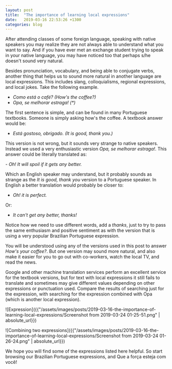 ```yaml
---
layout: post
title:  "The importance of learning local expressions"
date:   2019-03-16 22:53:26 +1300
categories: blog
---
```


After attending classes of some foreign language, speaking with native speakers you may realize they are not always able to understand what you want to say. And if you have ever met an exchange student trying to speak in your native  language, you may have noticed too that perhaps s/he doesn't sound very natural.

<!--more-->

Besides pronunciation, vocabulary, and being able to conjugate verbs, another thing that helps us to sound more natural in another language are local expressions. This includes slang, colloquialisms, regional expressions, and local jokes. Take the following example.

- _Como está o café? (How's the coffee?)_
- _Opa, se melhorar estraga! (*)_

The first sentence is simple, and can be found in many Portuguese textbooks. Someone is simply asking how's the coffee. A textbook answer would be:

- _Está gostoso, obrigado. (It is good, thank you.)_

This version is not wrong, but it sounds very strange to native speakers. Instead we used a very enthusiastic version _Opa, se melhorar estraga!_. This answer could be literally translated as:

_- Oh! It will spoil if it gets any better._

Which an English speaker may understand, but it probably sounds as strange as the _It is good, thank you_ version to a Portuguese speaker. In English a better translation would probably be closer to:

- _Oh! it is perfect._

Or:

- _It can't get any better, thanks!_

Notice how we need to use different words, add a _thanks_, just to try to pass the same enthusiasm and positive sentiment as with the version that is using a very popular Brazilian Portuguese expression.

You will be understood using any of the versions used in this post to answer _How's your coffee?_. But one version may sound more natural, and also make it easier for you to go out with co-workers, watch the local TV, and read the news.

Google and other machine translation services perform an excellent service for the textbook versions, but for text with local expressions it still fails to translate and sometimes may give different values depending on other expressions or punctuation used. Compare the results of searching just for the expression, with searching for the expression combined with Opa (which is another local expression).

![Expression]({{"/assets/images/posts/2019-03-16-the-importance-of-learning-local-expressions/Screenshot from 2019-03-24 01-25-51.png" | absolute_url}})

![Combining two expressions]({{"/assets/images/posts/2019-03-16-the-importance-of-learning-local-expressions/Screenshot from 2019-03-24 01-26-24.png" | absolute_url}})

We hope you will find some of the expressions listed here helpful. So start browsing our Brazilian Portuguese expressions, and Que a força esteja com você!
